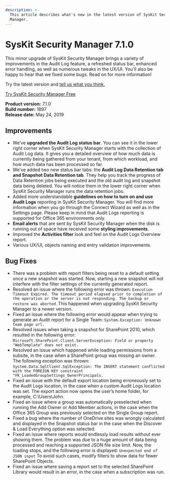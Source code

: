 ```yaml
---
description: >-
  This article describes what's new in the latest version of SysKit Security
  Manager.
---
```


# SysKit Security Manager 7.1.0

This minor upgrade of SysKit Security Manager brings a variety of improvements in the Audit Log feature, a refreshed status bar, enhanced error handling, as well as numerous tweaks in the UX/UI. You'll also be happy to hear that we fixed some bugs. Read on for more information!

Try the latest version and [tell us what you think.](https://www.syskit.com/company/contact-us/)

[Try SysKit Security Manager Free](https://www.syskit.com/products/security-manager/download/)

**Product version:** 7.1.0  
**Build number:** 1897  
**Release date:** May 24, 2019

## Improvements

* We’ve **upgraded the Audit Log status bar**. You can see it in the lower right corner when SysKit Security Manager starts with the collection of Audit Log data. It gives you a detailed overview of how much data is currently being gathered from your tenant, from which workload, and how much data has been processed so far.  
* We’ve added two new status bar tabs: the **Audit Log Data Retention tab and Snapshot Data Retention tab**. They help you track the progress of Data Retention jobs being executed and the old audit log and snapshot data being deleted. You will notice them in the lower right corner when SysKit Security Manager runs the data retention jobs.  
* Added more understandable **guidelines on how to turn on and use Audit Logs** reporting in SysKit Security Manager. You will find more information when you go through the Connect Wizard as well as in the Settings page. Please keep in mind that Audit Logs reporting is supported for Office 365 environments only.  
* **Email alerts** that are sent by SysKit Security Manager when the disk is running out of space have received some **styling improvements**.  
* Improved the **Activities filter** look and feel on the Audit Logs Overview report.  
* Various UX/UI, objects naming and entry validation improvements. 

## Bug Fixes

* There was a problem with report filters being reset to a default setting once a new snapshot was started. Now, starting a new snapshot will not interfere with the filter settings of the currently generated report.  
* Resolved an issue where the following error was thrown: `Execution Timeout Expired. The timeout period elapsed prior to completion of the operation or the server is not responding. The backup or restore was aborted.`This happened when upgrading SysKit Security Manager to a newer version.  
* Fixed an issue where the following error would appear when trying to generate an Audit report for a Single Team: `System.Exception: Unknown team page url.`  
* Resolved issues when taking a snapshot for SharePoint 2010, which resulted in the following error: `Microsoft.SharePoint.Client.ServerException: Field or property "WebTemplate" does not exist.`   
* Resolved an issue which happened while loading permissions from a subsite, in the case when a SharePoint group was missing an owner. The following exception was thrown: `System.Data.SqlClient.SqlException: The INSERT statement conflicted with the FOREIGN KEY constraint "FK_LoadedGroupSettings_OwnerPrincipals.`  
* Fixed an issue with the default export location being erroneously set to the Audit Logs location, in the case when a custom Audit Logs location was set.  The export action now opens the user’s home folder, for example, C:\Users\John. 
* Fixed an issue where a group was automatically preselected when running the Add Owner or Add Member actions, in the case when the Office 365 Group was previously selected on the Single Group report.  
* Fixed a bug where the number of OneDrive sites was wrongly calculated and displayed in the Snapshot status bar in the case when the Discover & Load Everything option was selected.  
* Fixed an issue where reports would endlessly load results without ever showing them. The problem was due to a huge amount of data being processed and reaching a supported JSON file size limit. Now, the loading stops, and the following error is displayed: `Unexpected end of JSON input`  To avoid such cases, modify filters to show data for fewer SharePoint Objects.  
* Fixed an issue where saving a report set to the selected SharePoint Library would result in an error, in the case when a subscription was run.  

